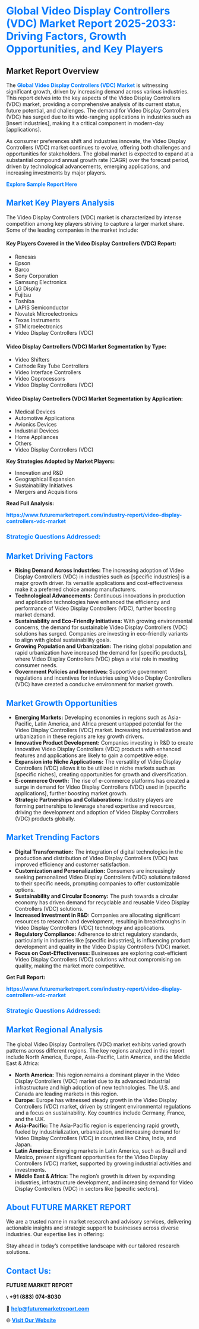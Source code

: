 <h1 style="color: #007BFF;">Global Video Display Controllers (VDC) Market Report 2025-2033: Driving Factors, Growth Opportunities, and Key Players</h1>

<section id="overview">
<h2>Market Report Overview</h2>
<p>The <a href="https://www.futuremarketreport.com/industry-report/video-display-controllers-vdc-market" style="color: #007BFF; text-decoration: none;"><strong>Global Video Display Controllers (VDC) Market</strong></a> is witnessing significant growth, driven by increasing demand across various industries. This report delves into the key aspects of the Video Display Controllers (VDC) market, providing a comprehensive analysis of its current status, future potential, and challenges. The demand for Video Display Controllers (VDC) has surged due to its wide-ranging applications in industries such as [insert industries], making it a critical component in modern-day [applications].</p>
<p>As consumer preferences shift and industries innovate, the Video Display Controllers (VDC) market continues to evolve, offering both challenges and opportunities for stakeholders. The global market is expected to expand at a substantial compound annual growth rate (CAGR) over the forecast period, driven by technological advancements, emerging applications, and increasing investments by major players.</p>
</section>

<section id="overview">
<p><a href="https://www.futuremarketreport.com/request-sample/reportId=100016" style="color: #007BFF; text-decoration: none;"><strong>Explore Sample Report Here</strong></a></p>
</section>

<section id="key-players">
<h2 style="color: #007BFF;">Market Key Players Analysis</h2>
<p>The Video Display Controllers (VDC) market is characterized by intense competition among key players striving to capture a larger market share. Some of the leading companies in the market include:</p>
<h4>Key Players Covered in the Video Display Controllers (VDC) Report:</h4>
<ul><li>Renesas</li><li>Epson</li><li>Barco</li><li>Sony Corporation</li><li>Samsung Electronics</li><li>LG Display</li><li>Fujitsu</li><li>Toshiba</li><li>LAPIS Semiconductor</li><li>Novatek Microelectronics</li><li>Texas Instruments</li><li>STMicroelectronics</li><li>Video Display Controllers (VDC)</li></ul>
<h4>Video Display Controllers (VDC) Market Segmentation by Type:</h4>
<ul><li>Video Shifters</li><li>Cathode Ray Tube Controllers</li><li>Video Interface Controllers</li><li>Video Coprocessors</li><li>Video Display Controllers (VDC)</li></ul>

<h4>Video Display Controllers (VDC) Market Segmentation by Application:</h4>
<ul><li>Medical Devices</li><li>Automotive Applications</li><li>Avionics Devices</li><li>Industrial Devices</li><li>Home Appliances</li><li>Others</li><li>Video Display Controllers (VDC)</li></ul>
<p><strong>Key Strategies Adopted by Market Players:</strong></p>
<ul>
<li>Innovation and R&D</li>
<li>Geographical Expansion</li>
<li>Sustainability Initiatives</li>
<li>Mergers and Acquisitions</li>
</ul>
</section>

<section>
<p><strong>Read Full Analysis: </strong></p><a href="https://www.futuremarketreport.com/industry-report/video-display-controllers-vdc-market" style="color: #007BFF; text-decoration: none;"><strong>https://www.futuremarketreport.com/industry-report/video-display-controllers-vdc-market</strong></a>
<h3 style="color: #007BFF;">Strategic Questions Addressed:</h3>
</section>

<section id="driving-factors">
<h2 style="color: #007BFF;">Market Driving Factors</h2>
<ul>
<li><strong>Rising Demand Across Industries:</strong> The increasing adoption of Video Display Controllers (VDC) in industries such as [specific industries] is a major growth driver. Its versatile applications and cost-effectiveness make it a preferred choice among manufacturers.</li>
<li><strong>Technological Advancements:</strong> Continuous innovations in production and application technologies have enhanced the efficiency and performance of Video Display Controllers (VDC), further boosting market demand.</li>
<li><strong>Sustainability and Eco-Friendly Initiatives:</strong> With growing environmental concerns, the demand for sustainable Video Display Controllers (VDC) solutions has surged. Companies are investing in eco-friendly variants to align with global sustainability goals.</li>
<li><strong>Growing Population and Urbanization:</strong> The rising global population and rapid urbanization have increased the demand for [specific products], where Video Display Controllers (VDC) plays a vital role in meeting consumer needs.</li>
<li><strong>Government Policies and Incentives:</strong> Supportive government regulations and incentives for industries using Video Display Controllers (VDC) have created a conducive environment for market growth.</li>
</ul>
</section>

<section id="growth-opportunities">
<h2 style="color: #007BFF;">Market Growth Opportunities</h2>
<ul>
<li><strong>Emerging Markets:</strong> Developing economies in regions such as Asia-Pacific, Latin America, and Africa present untapped potential for the Video Display Controllers (VDC) market. Increasing industrialization and urbanization in these regions are key growth drivers.</li>
<li><strong>Innovative Product Development:</strong> Companies investing in R&D to create innovative Video Display Controllers (VDC) products with enhanced features and applications are likely to gain a competitive edge.</li>
<li><strong>Expansion into Niche Applications:</strong> The versatility of Video Display Controllers (VDC) allows it to be utilized in niche markets such as [specific niches], creating opportunities for growth and diversification.</li>
<li><strong>E-commerce Growth:</strong> The rise of e-commerce platforms has created a surge in demand for Video Display Controllers (VDC) used in [specific applications], further boosting market growth.</li>
<li><strong>Strategic Partnerships and Collaborations:</strong> Industry players are forming partnerships to leverage shared expertise and resources, driving the development and adoption of Video Display Controllers (VDC) products globally.</li>
</ul>
</section>

<section id="trending-factors">
<h2 style="color: #007BFF;">Market Trending Factors</h2>
<ul>
<li><strong>Digital Transformation:</strong> The integration of digital technologies in the production and distribution of Video Display Controllers (VDC) has improved efficiency and customer satisfaction.</li>
<li><strong>Customization and Personalization:</strong> Consumers are increasingly seeking personalized Video Display Controllers (VDC) solutions tailored to their specific needs, prompting companies to offer customizable options.</li>
<li><strong>Sustainability and Circular Economy:</strong> The push towards a circular economy has driven demand for recyclable and reusable Video Display Controllers (VDC) solutions.</li>
<li><strong>Increased Investment in R&D:</strong> Companies are allocating significant resources to research and development, resulting in breakthroughs in Video Display Controllers (VDC) technology and applications.</li>
<li><strong>Regulatory Compliance:</strong> Adherence to strict regulatory standards, particularly in industries like [specific industries], is influencing product development and quality in the Video Display Controllers (VDC) market.</li>
<li><strong>Focus on Cost-Effectiveness:</strong> Businesses are exploring cost-efficient Video Display Controllers (VDC) solutions without compromising on quality, making the market more competitive.</li>
</ul>
</section>

<section>
<p><strong>Get Full Report: </strong></p><a href="https://www.futuremarketreport.com/industry-report/video-display-controllers-vdc-market" style="color: #007BFF; text-decoration: none;"><strong>https://www.futuremarketreport.com/industry-report/video-display-controllers-vdc-market</strong></a>
<h3 style="color: #007BFF;">Strategic Questions Addressed:</h3>
</section>


<section id="regional-analysis">
<h2 style="color: #007BFF;">Market Regional Analysis</h2>
<p>The global Video Display Controllers (VDC) market exhibits varied growth patterns across different regions. The key regions analyzed in this report include North America, Europe, Asia-Pacific, Latin America, and the Middle East & Africa:</p>
<ul>
<li><strong>North America:</strong> This region remains a dominant player in the Video Display Controllers (VDC) market due to its advanced industrial infrastructure and high adoption of new technologies. The U.S. and Canada are leading markets in this region.</li>
<li><strong>Europe:</strong> Europe has witnessed steady growth in the Video Display Controllers (VDC) market, driven by stringent environmental regulations and a focus on sustainability. Key countries include Germany, France, and the U.K.</li>
<li><strong>Asia-Pacific:</strong> The Asia-Pacific region is experiencing rapid growth, fueled by industrialization, urbanization, and increasing demand for Video Display Controllers (VDC) in countries like China, India, and Japan.</li>
<li><strong>Latin America:</strong> Emerging markets in Latin America, such as Brazil and Mexico, present significant opportunities for the Video Display Controllers (VDC) market, supported by growing industrial activities and investments.</li>
<li><strong>Middle East & Africa:</strong> The region’s growth is driven by expanding industries, infrastructure development, and increasing demand for Video Display Controllers (VDC) in sectors like [specific sectors].</li>
</ul>
</section>

<footer>
<h2 style="color: #007BFF;">About FUTURE MARKET REPORT</h2>
<p>We are a trusted name in market research and advisory services, delivering actionable insights and strategic support to businesses across diverse industries. Our expertise lies in offering:</p>

<p>Stay ahead in today’s competitive landscape with our tailored research solutions.</p>

<h2 style="color: #007BFF;">Contact Us:</h2>
<p><strong>FUTURE MARKET REPORT</strong></p>
<p>📞 <strong>+91 (883) 074-8030</strong></p>
<p>📧 <strong><a href="mailto:help@futuremarketreport.com" style="color: #007BFF;">help@futuremarketreport.com</a></strong></p>
<p>🌐 <strong><a href="https://www.futuremarketreport.com/" style="color: #007BFF;">Visit Our Website</a></strong></p>
</footer>